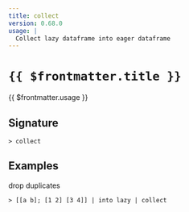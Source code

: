 ```yaml
---
title: collect
version: 0.68.0
usage: |
  Collect lazy dataframe into eager dataframe
---
```


# <code>{{ $frontmatter.title }}</code>

<div style='white-space: pre-wrap;'>{{ $frontmatter.usage }}</div>

## Signature

```> collect ```

## Examples

drop duplicates
```shell
> [[a b]; [1 2] [3 4]] | into lazy | collect
```
